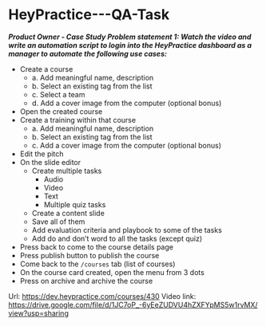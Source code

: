 # HeyPractice---QA-Task

***Product Owner - Case Study
Problem statement 1:
Watch the video and write an automation script to login into the HeyPractice dashboard as a
manager to automate the following use cases:***

* Create a course
  * a. Add meaningful name, description
  * b. Select an existing tag from the list
  * c. Select a team
  * d. Add a cover image from the computer (optional bonus)
* Open the created course
* Create a training within that course
  * a. Add meaningful name, description
  * b. Select an existing tag from the list
  * c. Add a cover image from the computer (optional bonus)
* Edit the pitch
* On the slide editor
  * Create multiple tasks
    * Audio
    * Video
    * Text
    * Multiple quiz tasks
  * Create a content slide
  * Save all of them
  * Add evaluation criteria and playbook to some of the tasks
  * Add do and don’t word to all the tasks (except quiz)
* Press back to come to the course details page
* Press publish button to publish the course
* Come back to the `/courses` tab (list of courses)
* On the course card created, open the menu from 3 dots
* Press on archive and archive the course

Url: https://dev.heypractice.com/courses/430
Video link:
https://drive.google.com/file/d/1JC7oP_-6yEeZUDVU4hZXFYpMS5w1rvMX/view?usp=sharing
